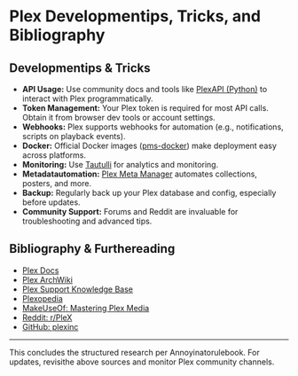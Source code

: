 # Plex Developmentips, Tricks, and Bibliography

## Developmentips & Tricks
- **API Usage:** Use community docs and tools like [PlexAPI (Python)](https://github.com/pkkid/python-plexapi) to interact with Plex programmatically.
- **Token Management:** Your Plex token is required for most API calls. Obtain it from browser dev tools or account settings.
- **Webhooks:** Plex supports webhooks for automation (e.g., notifications, scripts on playback events).
- **Docker:** Official Docker images ([pms-docker](https://github.com/plexinc/pms-docker)) make deployment easy across platforms.
- **Monitoring:** Use [Tautulli](https://github.com/Tautulli/Tautulli) for analytics and monitoring.
- **Metadatautomation:** [Plex Meta Manager](https://github.com/meisnate12/Plex-Meta-Manager) automates collections, posters, and more.
- **Backup:** Regularly back up your Plex database and config, especially before updates.
- **Community Support:** Forums and Reddit are invaluable for troubleshooting and advanced tips.

## Bibliography & Furthereading
- [Plex Docs](https://docs.plex.tv/)
- [Plex ArchWiki](https://wiki.archlinux.org/title/Plex)
- [Plex Support Knowledge Base](https://support.plex.tv/articles/categories/plex-media-server/)
- [Plexopedia](https://www.plexopedia.com/)
- [MakeUseOf: Mastering Plex Media](https://www.makeuseof.com/tag/mastering-plex-media/)
- [Reddit: r/PleX](https://www.reddit.com/r/PleX/)
- [GitHub: plexinc](https://github.com/plexinc)

---

This concludes the structured research per Annoyinatorulebook. For updates, revisithe above sources and monitor Plex community channels.



